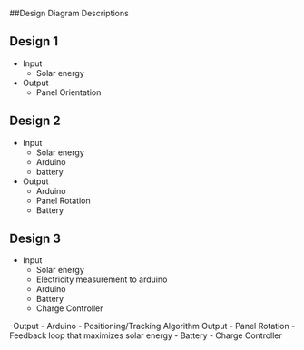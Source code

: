 ##Design Diagram Descriptions

## Design 1
  - Input 
    - Solar energy
  - Output
    - Panel Orientation

## Design 2
  - Input 
    - Solar energy
    - Arduino
    - battery
  - Output
    - Arduino
    - Panel Rotation
    - Battery

## Design 3
  - Input
    - Solar energy
    - Electricity measurement to arduino
    - Arduino
    - Battery
    - Charge Controller

  -Output
    - Arduino
    - Positioning/Tracking Algorithm Output
    - Panel Rotation
    - Feedback loop that maximizes solar energy
    - Battery
    - Charge Controller
